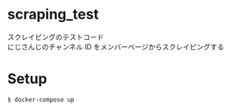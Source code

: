 # scraping_test
スクレイピングのテストコード<br>
にじさんじのチャンネル ID をメンバーページからスクレイピングする

# Setup
```
$ docker-compose up
```
